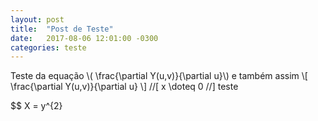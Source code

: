 ```yaml
---
layout: post
title:  "Post de Teste"
date:   2017-08-06 12:01:00 -0300
categories: teste
---
```

Teste da equação \\( \frac{\partial Y(u,v)}{\partial u}\\) e também assim
\\[ \frac{\partial Y(u,v)}{\partial u} \\] //[ x \doteq 0 //] teste 

$$ X = y^{2}